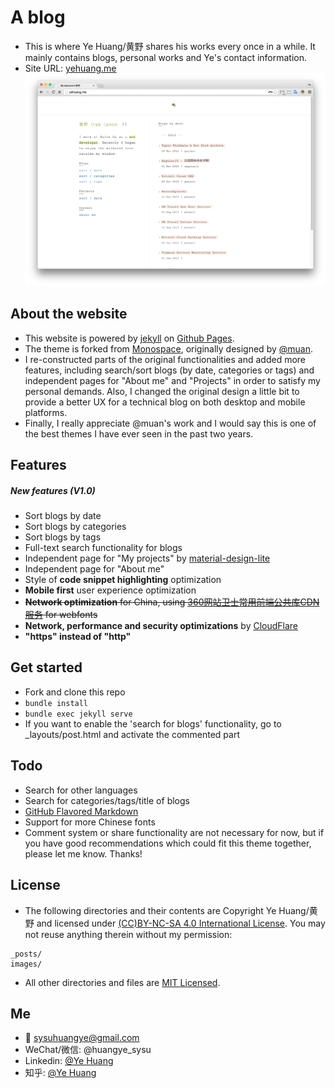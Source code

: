 # A blog

* This is where Ye Huang/黄野 shares his works every once in a while. It mainly contains blogs, personal works and Ye's contact information.
* Site URL: [yehuang.me](https://yehuang.me/)
![Ye Huang Home Page Screenshot](/images/homepage/home-screenshot.png) 

## About the website

* This website is powered by [jekyll](https://jekyllrb.com/) on [Github Pages](https://pages.github.com/).
* The theme is forked from [Monospace](https://github.com/muan/muan.github.com/releases/tag/v5.0.1-monospace), originally designed by [@muan](https://github.com/muan).
* I re-constructed parts of the original functionalities and added more features, including search/sort blogs (by date, categories or tags) and independent pages for "About me" and "Projects" in order to satisfy my personal demands. Also, I changed the original design a little bit to provide a better UX for a technical blog on both desktop and mobile platforms.
* Finally, I really appreciate @muan's work and I would say this is one of the best themes I have ever seen in the past two years. 

## Features

##### New features (V1.0)

- Sort blogs by date
- Sort blogs by categories
- Sort blogs by tags
- Full-text search functionality for blogs
- Independent page for "My projects" by [material-design-lite](https://github.com/google/material-design-lite)
- Independent page for "About me"
- Style of **code snippet highlighting** optimization
- **Mobile first** user experience optimization
- ~~**Network optimization** for China, using [360网站卫士常用前端公共库CDN服务](http://libs.useso.com/) for webfonts~~
- **Network, performance and security optimizations** by [CloudFlare](https://www.cloudflare.com/)
- **"https" instead of "http"**

## Get started

* Fork and clone this repo
* `bundle install`
* `bundle exec jekyll serve`
* If you want to enable the 'search for blogs' functionality, go to _layouts/post.html and activate the commented part

## Todo

* Search for other languages
* Search for categories/tags/title of blogs
* [GitHub Flavored Markdown](https://help.github.com/articles/github-flavored-markdown/)
* Support for more Chinese fonts
* Comment system or share functionality are not necessary for now, but if you have good recommendations which could fit this theme together, please let me know. Thanks!

## License

* The following directories and their contents are Copyright Ye Huang/黄野 and licensed under [(CC)BY-NC-SA 4.0 International License](https://creativecommons.org/licenses/by-nc-sa/4.0/). You may not reuse anything therein without my permission:

```
_posts/
images/
```

* All other directories and files are [MIT Licensed](http://choosealicense.com/licenses/mit/).

## Me

* :email: sysuhuangye@gmail.com
* WeChat/微信: @huangye_sysu
* Linkedin: [@Ye Huang](https://fi.linkedin.com/pub/huang-ye/4a/668/425) 
* 知乎: [@Ye Huang](http://www.zhihu.com/people/ye-huang-7-35)


